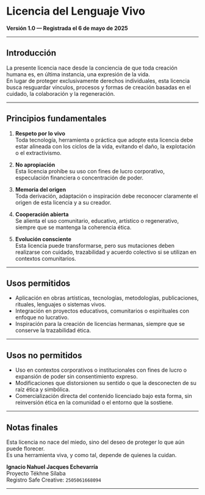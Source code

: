 # Licencia del Lenguaje Vivo  
**Versión 1.0 — Registrada el 6 de mayo de 2025**

---

## Introducción

La presente licencia nace desde la conciencia de que toda creación humana es, en última instancia, una expresión de la vida.  
En lugar de proteger exclusivamente derechos individuales, esta licencia busca resguardar vínculos, procesos y formas de creación basadas en el cuidado, la colaboración y la regeneración.

---

## Principios fundamentales

1. **Respeto por lo vivo**  
   Toda tecnología, herramienta o práctica que adopte esta licencia debe estar alineada con los ciclos de la vida, evitando el daño, la explotación o el extractivismo.

2. **No apropiación**  
   Esta licencia prohíbe su uso con fines de lucro corporativo, especulación financiera o concentración de poder.

3. **Memoria del origen**  
   Toda derivación, adaptación o inspiración debe reconocer claramente el origen de esta licencia y a su creador.

4. **Cooperación abierta**  
   Se alienta el uso comunitario, educativo, artístico o regenerativo, siempre que se mantenga la coherencia ética.

5. **Evolución consciente**  
   Esta licencia puede transformarse, pero sus mutaciones deben realizarse con cuidado, trazabilidad y acuerdo colectivo si se utilizan en contextos comunitarios.

---

## Usos permitidos

- Aplicación en obras artísticas, tecnologías, metodologías, publicaciones, rituales, lenguajes o sistemas vivos.  
- Integración en proyectos educativos, comunitarios o espirituales con enfoque no lucrativo.  
- Inspiración para la creación de licencias hermanas, siempre que se conserve la trazabilidad ética.

---

## Usos no permitidos

- Uso en contextos corporativos o institucionales con fines de lucro o expansión de poder sin consentimiento expreso.  
- Modificaciones que distorsionen su sentido o que la desconecten de su raíz ética y simbólica.  
- Comercialización directa del contenido licenciado bajo esta forma, sin reinversión ética en la comunidad o el entorno que la sostiene.

---

## Notas finales

Esta licencia no nace del miedo, sino del deseo de proteger lo que aún puede florecer.  
Es una herramienta viva, y como tal, depende de quienes la cuidan.

**Ignacio Nahuel Jacques Echevarría**  
Proyecto Tékhne Sílaba  
Registro Safe Creative: `2505061668094`

---
